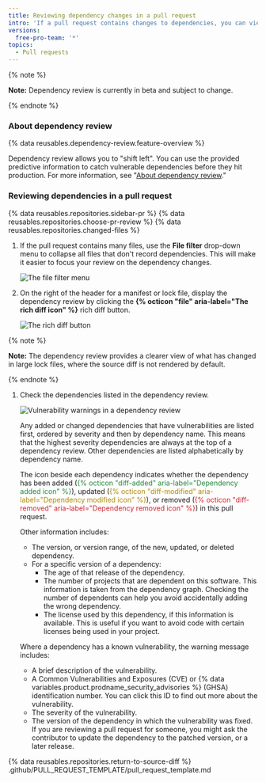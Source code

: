 ```yaml
---
title: Reviewing dependency changes in a pull request
intro: 'If a pull request contains changes to dependencies, you can view a summary of what has changed and whether there are known vulnerabilities in any of the dependencies.'
versions:
  free-pro-team: '*'
topics:
  - Pull requests
---
```

<!--Marketing-LINK: From /features/security/software-supply-chain page "Sign up for the dependency review beta" and "Reviewing dependency changes in a pull request".-->

{% note %}

**Note:** Dependency review is currently in beta and subject to change.

{% endnote %}

### About dependency review

{% data reusables.dependency-review.feature-overview %} 

Dependency review allows you to "shift left". You can use the provided predictive information to catch vulnerable dependencies before they hit production. For more information, see "[About dependency review](/code-security/supply-chain-security/about-dependency-review)."

### Reviewing dependencies in a pull request

{% data reusables.repositories.sidebar-pr %}
{% data reusables.repositories.choose-pr-review %}
{% data reusables.repositories.changed-files %}

1. If the pull request contains many files, use the **File filter** drop-down menu to collapse all files that don't record dependencies. This will make it easier to focus your review on the dependency changes.

   ![The file filter menu](/assets/images/help/pull_requests/file-filter-menu-json.png)

1. On the right of the header for a manifest or lock file, display the dependency review by clicking the **{% octicon "file" aria-label="The rich diff icon" %}** rich diff button.

   ![The rich diff button](/assets/images/help/pull_requests/dependency-review-rich-diff.png)

  {% note %}

   **Note:** The dependency review provides a clearer view of what has changed in large lock files, where the source diff is not rendered by default.

   {% endnote %}

1. Check the dependencies listed in the dependency review.

   ![Vulnerability warnings in a dependency review](/assets/images/help/pull_requests/dependency-review-vulnerability.png)

   Any added or changed dependencies that have vulnerabilities are listed first, ordered by severity and then by dependency name. This means that the highest severity dependencies are always at the top of a dependency review. Other dependencies are listed alphabetically by dependency name.

   The icon beside each dependency indicates whether the dependency has been added (<span style="color:#22863a">{% octicon "diff-added" aria-label="Dependency added icon" %}</span>), updated (<span style="color:#b08800">{% octicon "diff-modified" aria-label="Dependency modified icon" %}</span>), or removed (<span style="color:#cb2431">{% octicon "diff-removed" aria-label="Dependency removed icon" %}</span>) in this pull request.

   Other information includes:

   * The version, or version range, of the new, updated, or deleted dependency.
   * For a specific version of a dependency: 
      * The age of that release of the dependency.
      * The number of projects that are dependent on this software. This information is taken from the dependency graph. Checking the number of dependents can help you avoid accidentally adding the wrong dependency.
      * The license used by this dependency, if this information is available. This is useful if you want to avoid code with certain licenses being used in your project.

   Where a dependency has a known vulnerability, the warning message includes:

   * A brief description of the vulnerability.
   * A Common Vulnerabilities and Exposures (CVE) or {% data variables.product.prodname_security_advisories %} (GHSA) identification number. You can click this ID to find out more about the vulnerability.
   * The severity of the vulnerability.
   * The version of the dependency in which the vulnerability was fixed. If you are reviewing a pull request for someone, you might ask the contributor to update the dependency to the patched version, or a later release.

{% data reusables.repositories.return-to-source-diff %}
.github/PULL_REQUEST_TEMPLATE/pull_request_template.md
